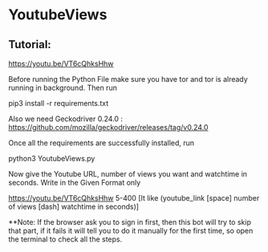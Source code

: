 # YoutubeViews

## Tutorial:
https://youtu.be/VT6cQhksHhw

Before running the Python File make sure you have tor and tor is already running in background. Then run

pip3 install -r requirements.txt

Also we need Geckodriver 0.24.0 : https://github.com/mozilla/geckodriver/releases/tag/v0.24.0


Once all the requirements are successfully installed, run

python3 YoutubeViews.py

Now give the Youtube URL, number of views you want and watchtime in seconds. Write in the Given Format only

https://youtu.be/VT6cQhksHhw 5-400 [It like (youtube_link [space] number of views [dash] watchtime in seconds)]

**Note: If the browser ask you to sign in first, then this bot will try to skip that part, if it fails it will tell you to do it manually for the first time, so open the terminal to check all the steps.
